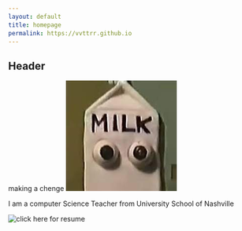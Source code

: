 ```yaml
---
layout: default
title: homepage
permalink: https://vvttrr.github.io
---
```



## Header

making a chenge
![this is a milk jug](images/milk.jpg)


I am a computer Science Teacher from University School of Nashville

![click here for resume](https://vvttrr.github.io/about/resume)